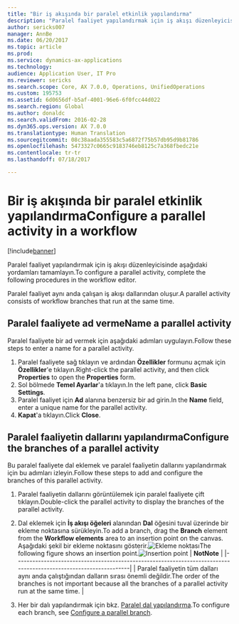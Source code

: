 ```yaml
---
title: "Bir iş akışında bir paralel etkinlik yapılandırma"
description: "Paralel faaliyet yapılandırmak için iş akışı düzenleyicisinde aşağıdaki yordamları tamamlayın."
author: sericks007
manager: AnnBe
ms.date: 06/20/2017
ms.topic: article
ms.prod: 
ms.service: dynamics-ax-applications
ms.technology: 
audience: Application User, IT Pro
ms.reviewer: sericks
ms.search.scope: Core, AX 7.0.0, Operations, UnifiedOperations
ms.custom: 195753
ms.assetid: 6d0656df-b5af-4001-96e6-6f0fcc44d022
ms.search.region: Global
ms.author: donaldc
ms.search.validFrom: 2016-02-28
ms.dyn365.ops.version: AX 7.0.0
ms.translationtype: Human Translation
ms.sourcegitcommit: 08c38aada355583c5a6872f75b57db95d9b81786
ms.openlocfilehash: 5473327c0665c9183746eb8125c7a368fbedc21e
ms.contentlocale: tr-tr
ms.lasthandoff: 07/18/2017

---
```


# <a name="configure-a-parallel-activity-in-a-workflow"></a><span data-ttu-id="d80f9-103">Bir iş akışında bir paralel etkinlik yapılandırma</span><span class="sxs-lookup"><span data-stu-id="d80f9-103">Configure a parallel activity in a workflow</span></span>

[!include[banner](../includes/banner.md)]


<span data-ttu-id="d80f9-104">Paralel faaliyet yapılandırmak için iş akışı düzenleyicisinde aşağıdaki yordamları tamamlayın.</span><span class="sxs-lookup"><span data-stu-id="d80f9-104">To configure a parallel activity, complete the following procedures in the workflow editor.</span></span>

<span data-ttu-id="d80f9-105">Paralel faaliyet aynı anda çalışan iş akışı dallarından oluşur.</span><span class="sxs-lookup"><span data-stu-id="d80f9-105">A parallel activity consists of workflow branches that run at the same time.</span></span>

## <a name="name-a-parallel-activity"></a><span data-ttu-id="d80f9-106">Paralel faaliyete ad verme</span><span class="sxs-lookup"><span data-stu-id="d80f9-106">Name a parallel activity</span></span>
<span data-ttu-id="d80f9-107">Paralel faaliyete bir ad vermek için aşağıdaki adımları uygulayın.</span><span class="sxs-lookup"><span data-stu-id="d80f9-107">Follow these steps to enter a name for a parallel activity.</span></span>
1.  <span data-ttu-id="d80f9-108">Paralel faaliyete sağ tıklayın ve ardından **Özellikler** formunu açmak için **Özellikler**'e tıklayın.</span><span class="sxs-lookup"><span data-stu-id="d80f9-108">Right-click the parallel activity, and then click **Properties** to open the **Properties** form.</span></span>
2.  <span data-ttu-id="d80f9-109">Sol bölmede **Temel Ayarlar**'a tıklayın.</span><span class="sxs-lookup"><span data-stu-id="d80f9-109">In the left pane, click **Basic Settings**.</span></span>
3.  <span data-ttu-id="d80f9-110">Paralel faaliyet için **Ad** alanına benzersiz bir ad girin.</span><span class="sxs-lookup"><span data-stu-id="d80f9-110">In the **Name** field, enter a unique name for the parallel activity.</span></span>
4.  <span data-ttu-id="d80f9-111">**Kapat**'a tıklayın.</span><span class="sxs-lookup"><span data-stu-id="d80f9-111">Click **Close**.</span></span>

## <a name="configure-the-branches-of-a-parallel-activity"></a><span data-ttu-id="d80f9-112">Paralel faaliyetin dallarını yapılandırma</span><span class="sxs-lookup"><span data-stu-id="d80f9-112">Configure the branches of a parallel activity</span></span>
<span data-ttu-id="d80f9-113">Bu paralel faaliyete dal eklemek ve paralel faaliyetin dallarını yapılandırmak için bu adımları izleyin.</span><span class="sxs-lookup"><span data-stu-id="d80f9-113">Follow these steps to add and configure the branches of this parallel activity.</span></span>
1.  <span data-ttu-id="d80f9-114">Paralel faaliyetin dallarını görüntülemek için paralel faaliyete çift tıklayın.</span><span class="sxs-lookup"><span data-stu-id="d80f9-114">Double-click the parallel activity to display the branches of the parallel activity.</span></span>
2.  <span data-ttu-id="d80f9-115">Dal eklemek için **İş akışı öğeleri** alanından **Dal** öğesini tuval üzerinde bir ekleme noktasına sürükleyin.</span><span class="sxs-lookup"><span data-stu-id="d80f9-115">To add a branch, drag the **Branch** element from the **Workflow elements** area to an insertion point on the canvas.</span></span> <span data-ttu-id="d80f9-116">Aşağıdaki şekil bir ekleme noktasını gösterir.![Ekleme noktası](./media/workflow_insertionpoint.gif)</span><span class="sxs-lookup"><span data-stu-id="d80f9-116">The following figure shows an insertion point.![Insertion point](./media/workflow_insertionpoint.gif)</span></span>
    | <span data-ttu-id="d80f9-117">**Not**</span><span class="sxs-lookup"><span data-stu-id="d80f9-117">**Note**</span></span>                                                                                                         |
    |------------------------------------------------------------------------------------------------------------------|
    | <span data-ttu-id="d80f9-118">Paralel faaliyetin tüm dalları aynı anda çalıştığından dalların sırası önemli değildir.</span><span class="sxs-lookup"><span data-stu-id="d80f9-118">The order of the branches is not important because all the branches of a parallel activity run at the same time.</span></span> |

3.  <span data-ttu-id="d80f9-119">Her bir dalı yapılandırmak için bkz. [Paralel dal yapılandırma](configure-parallel-branch-workflow.md).</span><span class="sxs-lookup"><span data-stu-id="d80f9-119">To configure each branch, see [Configure a parallel branch](configure-parallel-branch-workflow.md).</span></span>






